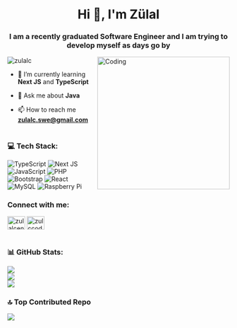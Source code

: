 <h1 align="center">Hi 👋, I'm Zülal</h1>
<h3 align="center">I am a recently graduated Software Engineer and I am trying to develop myself as days go by </h3>
<img align="right" alt="Coding" width="300" src="https://steamuserimages-a.akamaihd.net/ugc/1631947648964785474/81CBA15178466DD47195A239232202E78987B714/?imw=637&imh=358&ima=fit&impolicy=Letterbox&imcolor=%23000000&letterbox=true">

<p align="left"> <img src="https://komarev.com/ghpvc/?username=zulalc&label=Profile%20views&color=0e75b6&style=flat" alt="zulalc" /> </p>

- 🌱 I’m currently learning **Next JS** and **TypeScript**

- 💬 Ask me about **Java**

- 📫 How to reach me **zulalc.swe@gmail.com**

# <h3 align="left">💻 Tech Stack:</h3>
![TypeScript](https://img.shields.io/badge/typescript-%23007ACC.svg?style=for-the-badge&logo=typescript&logoColor=white) ![Next JS](https://img.shields.io/badge/Next-black?style=for-the-badge&logo=next.js&logoColor=white) ![JavaScript](https://img.shields.io/badge/javascript-%23323330.svg?style=for-the-badge&logo=javascript&logoColor=%23F7DF1E) ![PHP](https://img.shields.io/badge/php-%23777BB4.svg?style=for-the-badge&logo=php&logoColor=white)  ![Bootstrap](https://img.shields.io/badge/bootstrap-%238511FA.svg?style=for-the-badge&logo=bootstrap&logoColor=white) ![React](https://img.shields.io/badge/react-%2320232a.svg?style=for-the-badge&logo=react&logoColor=%2361DAFB) ![MySQL](https://img.shields.io/badge/mysql-4479A1.svg?style=for-the-badge&logo=mysql&logoColor=white) ![Raspberry Pi](https://img.shields.io/badge/-RaspberryPi-C51A4A?style=for-the-badge&logo=Raspberry-Pi)


<h3 align="left">Connect with me:</h3>
<p align="left">
<a href="https://linkedin.com/in/zulalcengiz" target="blank"><img align="center" src="https://raw.githubusercontent.com/rahuldkjain/github-profile-readme-generator/master/src/images/icons/Social/linked-in-alt.svg" alt="zulalcengiz" height="30" width="40" /></a>
<a href="https://www.leetcode.com/zulccoding" target="blank"><img align="center" src="https://raw.githubusercontent.com/rahuldkjain/github-profile-readme-generator/master/src/images/icons/Social/leet-code.svg" alt="zulccoding" height="30" width="40" /></a>
</p>


# <h3 align="left">📊 GitHub Stats: </h3>
![](https://github-readme-stats.vercel.app/api?username=zulalc&theme=gotham&hideborder=false&include_all_commits=true&count_private=true)<br/>
![](https://github-readme-streak-stats.herokuapp.com/?user=zulalc&theme=gotham&hide_border=false)<br/>
![](https://github-readme-stats.vercel.app/api/top-langs/?username=zulalc&theme=gotham&hide_border=false&include_all_commits=true&count_private=true&layout=compact)


### 🔝 Top Contributed Repo
![](https://github-contributor-stats.vercel.app/api?username=zulalc&limit=5&theme=gotham&combine_all_yearly_contributions=true)

<!-- Created with GPRM ( https://gprm.itsvg.in ) -->
